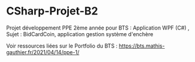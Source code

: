 # CSharp-Projet-B2
Projet développement PPE 2ème année pour BTS : Application WPF (C#) , Sujet : BidCardCoin, application gestion système d'enchère

Voir ressources liées sur le Portfolio du BTS : https://bts.mathis-gauthier.fr/2021/04/14/ppe-1/
